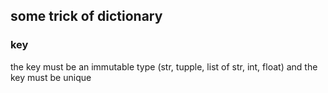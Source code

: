## some trick of dictionary

### key

the key must be an immutable type (str, tupple, list of str, int, float) and the key must be unique




